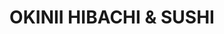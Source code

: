 ---
layout: place
title: "OKINII HIBACHI & SUSHI"
permalink: /virginia/newport-news/okinii-hibachi-sushi.html
stateAbbr: VA
stateName: Virginia
cityName: Newport News
seo:
  name: "OKINII HIBACHI & SUSHI"
  type: Restaurant
  links: http://www.okiniinewportnews.com/
description: "OKINII HIBACHI & SUSHI serves delicious sushi in Newport News, Virginia. Try fresh Japanese dishes for a great dining experience. Available for takeout, delivery, lunch, and dinner."
place_id: ChIJeeYVo6d5sIkRfZ1I_fssMgs
photos:
  - name: >-
      places/ChIJeeYVo6d5sIkRfZ1I_fssMgs/photos/AeeoHcIoWtCKN31xOisUvLWQfPzAfqikvJ4tuqvKiNujBcjwG_NxeBWIZfS08GtApaDrxz6pPvCsP9aseGxP3JrRFBiznyvrOHT8ZusTyxktLIyTsZuDM7tk1F8deNMmToPtLltS7lWDiFl7CtcKa9RLecvxrtb1tOZ2Kp__kbg2TDYFHBzq7XmEb31EwRbvwFS2zKnTheEsRg4HrG_uEYKyeYNwjYAmGoAndsch8qqZCBHynpGHnBk5iuLOVoWJMv8SItKF5DlSMO-m4c9LM2VRIV2m2DAoN_SMq_RJBhUFXAwJTA
    widthPx: 1276
    heightPx: 1702
    authorAttributions:
      - displayName: OKINII HIBACHI & SUSHI
        uri: https://maps.google.com/maps/contrib/117713146672938042369
        photoUri: >-
          https://lh3.googleusercontent.com/a-/ALV-UjUmHLzBUutFzpL6aeZIU5O0MPShss1hjN5pJB3WkhwkCul1l42b=s100-p-k-no-mo
    flagContentUri: >-
      https://www.google.com/local/imagery/report/?cb_client=maps_api_places.places_api&image_key=!1e10!2sAF1QipMpL85bZErai7Dqpims3gOphA16t8143NvhSz-D&hl=en-US
    googleMapsUri: >-
      https://www.google.com/maps/place//data=!3m4!1e2!3m2!1sAF1QipMpL85bZErai7Dqpims3gOphA16t8143NvhSz-D!2e10!4m2!3m1!1s0x89b079a7a315e679:0xb322cfbfd489d7d
  - name: >-
      places/ChIJeeYVo6d5sIkRfZ1I_fssMgs/photos/AeeoHcIp1M1j2-9XSklIqRRMs0xpp2vw8PLPfl_0QQlTTOINRIROpQs0qy8fr5aU8-vUdpzP_L_gzfFS2oOsEdbArhyGO9PRkmj3QlmQDTEMpUbNEW91wmGEVka5tVGz3bAmPLrAWUd4MBUJ0MgiA-AAms1DTwvBzuzcbRMEVK_VD4K2U0QvcrSA7zZMdKnC1l00eFaXusNV0lIeV9YHE1_LhHL8X_n0FSGxz0Va1V2Wv5ErIQhW83sxQke8Jw7wLCAS1lBk0COxPG25W31pfqIauyhk05vSGLr8EgVCLCi3585ff-_OW01OB8xp_kjx1wzRAQeTYSQIc0x7skMR2OzCHC1EXliP2huqlcvMYNgoLt0zS2VDSMn23O7tER3VnsAuctKkJlBj6nPrrup3C9Mr3VNbUJlipE1xEcX9g0oAmNYC4I5O
    widthPx: 4000
    heightPx: 3000
    authorAttributions:
      - displayName: AS1AM
        uri: https://maps.google.com/maps/contrib/117097643714049928909
        photoUri: >-
          https://lh3.googleusercontent.com/a/ACg8ocKJ_KlEnmBpoB0jqCmZTYOfmI-69GqtbawH9k3VnWr7Mz2DLQ=s100-p-k-no-mo
    flagContentUri: >-
      https://www.google.com/local/imagery/report/?cb_client=maps_api_places.places_api&image_key=!1e10!2sCIHM0ogKEICAgIDrs_r2hwE&hl=en-US
    googleMapsUri: >-
      https://www.google.com/maps/place//data=!3m4!1e2!3m2!1sCIHM0ogKEICAgIDrs_r2hwE!2e10!4m2!3m1!1s0x89b079a7a315e679:0xb322cfbfd489d7d
  - name: >-
      places/ChIJeeYVo6d5sIkRfZ1I_fssMgs/photos/AeeoHcK2jFMosEwny0nrcylAR0MwmUWXFJdMsbDw1N2dDeGyqZJrA0ZUpvtVMoBRXhO5qPLq5BTKneIKA7yScE07boWtjDIqjs9F3oD5tsIASYucIa132SO5gfd3fbatKp_0k4fHO_X0WI0ZuAWLrbW8Jluj5WnmwK20Xwb07WH_TlBFlMXyq8l7G2BtlzKVmH8OQPAS51rgE5Es_yz_IylInhaWtTezRJhXeC23ok1Qi6KNz1N4rJ3XtGI7vCuNlhafmf54r8Ft4_uOpn0Ztu3hu6y0ds5UIvIRaFDYpxHpu-Q5BCrMCfzxVRySs-izioKa7lyHJsCK3AVLHITK2FeRBTDtP3NxHZWdqQn9Azfy3Xk1m9tmCc5_W-AkYrbVZejPvRK5YPnPRYLD2XM-qUWTwefDXqjbI4PJEHWybbDrpYdhqQ
    widthPx: 4032
    heightPx: 3024
    authorAttributions:
      - displayName: PERCIVAL theGREAT
        uri: https://maps.google.com/maps/contrib/100527300341454493199
        photoUri: >-
          https://lh3.googleusercontent.com/a/ACg8ocJ49ItHmPBbWZSAORibY0vHft3GogNix6wtod2B8o-fnCPwgg=s100-p-k-no-mo
    flagContentUri: >-
      https://www.google.com/local/imagery/report/?cb_client=maps_api_places.places_api&image_key=!1e10!2sCIHM0ogKEICAgIDx9cGLEg&hl=en-US
    googleMapsUri: >-
      https://www.google.com/maps/place//data=!3m4!1e2!3m2!1sCIHM0ogKEICAgIDx9cGLEg!2e10!4m2!3m1!1s0x89b079a7a315e679:0xb322cfbfd489d7d
  - name: >-
      places/ChIJeeYVo6d5sIkRfZ1I_fssMgs/photos/AeeoHcLbejmLV7VcByHV6O5nqJhxUEK_8BAjGClUTPaOAHzsnrF9yplRcM6iHGRbKDc2BukQVlVrjEZh6NDMa9zCDdIuFJ6sZF5aILZgky7ojYa1UOMdFdGRpCuN00Py8fgZ970o6Xum--ShgkgPMILLhEaitHUy9QSBwkWr1gLVpRozKWbjInC5MfJRzZFLOh7W-PM8YsJHBV6kGS7Hv-FIrKslnqlnCzFu6rKwkYWxjfLhbEQx4WMuw58BZd4quV31KDmh6Byr8ag_JXNH94FjpVzx66aRB2b7G-26juQp_u7Ew19W9fax5I9zS29bXl4esvx0KTrEb09Eyh5cOO4HxIGCMKN2hV3hNCs0-PWWaHBgf_NW_I1qb36_QlrIC_gJUnpCc37xR4554Le00pEKLo0ou1LzcK54KPC2cJUALgfU-HRi
    widthPx: 3000
    heightPx: 4000
    authorAttributions:
      - displayName: Michelle B
        uri: https://maps.google.com/maps/contrib/115731952438527579706
        photoUri: >-
          https://lh3.googleusercontent.com/a-/ALV-UjXI1XnmVME1V4ZxK3CB9MDL9H59CSiCY11y9liJaZwWTFMeZbEU_w=s100-p-k-no-mo
    flagContentUri: >-
      https://www.google.com/local/imagery/report/?cb_client=maps_api_places.places_api&image_key=!1e10!2sCIHM0ogKEICAgIDj0IDbswE&hl=en-US
    googleMapsUri: >-
      https://www.google.com/maps/place//data=!3m4!1e2!3m2!1sCIHM0ogKEICAgIDj0IDbswE!2e10!4m2!3m1!1s0x89b079a7a315e679:0xb322cfbfd489d7d
  - name: >-
      places/ChIJeeYVo6d5sIkRfZ1I_fssMgs/photos/AeeoHcLuWxbg9NyWtJjWVZc4nO5J4VOhO1jmBmQCUYYb8_EmCJlWldXxGSpiFMqvvdBJxjNNhadk1bVrQAhz-_-hvuLHdgObQVALOQawK_RwDAvnqoULRHT0ekj8Kt_fRqb72rFhIuxT5cD0Af820JPwMJxMxEv2eL0xdqwp4YmNRUbaWlGkBf3xMcgvMildHd48f2BQtZgKTceZ2NyHeeV2hyGKTtYZNXL8kqtqpPGrGcgFKTrdPuNY4MtD6yTgGC-eqpKXwDiZpEvBV-vEaFmqnFqYjPsN2A29gU7jtsG5PBD4Ak_PxQ4nsuqN9TfpbY0-R-aUZa0MuCjtbYUYibcZowtNoQXYReNvhhuQZJdGq1qlAjYuQ6_NkIYQxZ6nAUwtvEJSHvA82zEYUIT4Wr_xJyEVb-YCxo7-ehPk3n4ZB4Ytk67R
    widthPx: 3000
    heightPx: 4000
    authorAttributions:
      - displayName: Alejandro Gonzalez
        uri: https://maps.google.com/maps/contrib/110703301416971368094
        photoUri: >-
          https://lh3.googleusercontent.com/a-/ALV-UjXA1CaaohhK4_1HH60Vq7gQJWJlwLKTv-t0y0U6e8qJVNoRWg0=s100-p-k-no-mo
    flagContentUri: >-
      https://www.google.com/local/imagery/report/?cb_client=maps_api_places.places_api&image_key=!1e10!2sCIHM0ogKEICAgIDBgrHv7wE&hl=en-US
    googleMapsUri: >-
      https://www.google.com/maps/place//data=!3m4!1e2!3m2!1sCIHM0ogKEICAgIDBgrHv7wE!2e10!4m2!3m1!1s0x89b079a7a315e679:0xb322cfbfd489d7d
  - name: >-
      places/ChIJeeYVo6d5sIkRfZ1I_fssMgs/photos/AeeoHcLZq97omtc84OsT5I3FtNAI3R5oTClEhtYjKzmnHjQQnY39MQQszfgfgxgDfpOj0HFT8wukuRvuC9gKlJWvtORxinScQt6_7s8OF4oPFyLdFiBlFS7egAcaiEiyfvPZrxkQnDbl5_eSipQp3VHCdsBu2FtxaxpIgH5Fvva0Isv9uYrXcD8X6GJ_kKvZAVXU_kuJ3SvY89Xl6kFMwKbx8A5Gj5N9GHk7OUsmbmufg3NkfN7BUTtTrWxxBXWU6IOalmqxTKHA9v-nGJi_WtrG6JzsWk8kPks1EpyxdfKNFsKTmqJdwXz5GwhaMrfU_xWAFc99k6PyHK_lc2CeNC-cr6xs3WA6Hw6sknh6DjuHDwuW088Qfo_7LOhzKlV0VaHL-v5mznism7JROY5x_Iy6Mq1kkS2oZ8CW9KtEyI2Rdhg
    widthPx: 3958
    heightPx: 2410
    authorAttributions:
      - displayName: Jon Schwartz
        uri: https://maps.google.com/maps/contrib/103695570285297572266
        photoUri: >-
          https://lh3.googleusercontent.com/a-/ALV-UjXD0aCwXE3fNDQ9xm4wO3d8R3VMKdNNq-xgI3HJUvSGqg4NfY9b=s100-p-k-no-mo
    flagContentUri: >-
      https://www.google.com/local/imagery/report/?cb_client=maps_api_places.places_api&image_key=!1e10!2sCIHM0ogKEICAgIC75_LBUg&hl=en-US
    googleMapsUri: >-
      https://www.google.com/maps/place//data=!3m4!1e2!3m2!1sCIHM0ogKEICAgIC75_LBUg!2e10!4m2!3m1!1s0x89b079a7a315e679:0xb322cfbfd489d7d
  - name: >-
      places/ChIJeeYVo6d5sIkRfZ1I_fssMgs/photos/AeeoHcKUMiw6aQMpuWd_YhMk_1CktKZS-g4KeLVz90y13T6YZpYUdBmGkGwg6nqe3u53O9AGhNCHnIp24rZYXMHEiSOYC_mFdbPoJJvhUV8epTAAyc6LeU8CDeeDua0OGppQaR4w9Yt8SdR_UztX-jKlki6kWSHL0NW3ezuO_74K8Kr0VoUMndCKlrLZs9c-DjSyxh7DNG4eI_l-j25dSH_2cATcYKpXRfujqXnRxhg_Emg8NxUIOT8SaO6rKDV4fX4Kd76cZJSPqqWDCmVUnAFrd4bEKKILEXZDmmzy9D2HdKxgeeCdOGVbSHH6gnaAO9MyhakbNRBUMO025ocmPUVOUqBP2yBgT29qy2ocejv7EAFTBmUFVqH1oOww_dwJeCstgU9uEhf_tyODRbVhL4N8jXO19iVnwZIpDo2AukFEfN9bsA
    widthPx: 3024
    heightPx: 4032
    authorAttributions:
      - displayName: Francesca Lafata
        uri: https://maps.google.com/maps/contrib/103474437955045449275
        photoUri: >-
          https://lh3.googleusercontent.com/a-/ALV-UjUh8B-W7C34qjUN_IN4_ALgi5hXt8jqDSRWZzKL_64_B7sqSegTFA=s100-p-k-no-mo
    flagContentUri: >-
      https://www.google.com/local/imagery/report/?cb_client=maps_api_places.places_api&image_key=!1e10!2sCIHM0ogKEICAgIC-ysrGYQ&hl=en-US
    googleMapsUri: >-
      https://www.google.com/maps/place//data=!3m4!1e2!3m2!1sCIHM0ogKEICAgIC-ysrGYQ!2e10!4m2!3m1!1s0x89b079a7a315e679:0xb322cfbfd489d7d
  - name: >-
      places/ChIJeeYVo6d5sIkRfZ1I_fssMgs/photos/AeeoHcIEoiShDD3S4kHCFXutlYJECpXqCVxOrT59JUwVBnCOaS4u0blmb9A-phFAzn0vddDymh8wYh-7l1QV8ex2bJD5IvbbBzNC3gIrzUOqYtGEeFJJGh4RTqeSLdNvhHCy3ns6uhOqQX5t0CfH0BwQDvN9d7COk20R9s_E7DUZPt8CeZ_IH-7_9i_6Rgf2_FaHdvl9B6GhVE6wyFmMaTP5cw8Txtn57b7QrXmPqwrA7WsOZRKMsc_MACToP0ehK-wbgsYdQbBbgjxJftJlqpWr7IuAg6DDTKBXnDG2YIOyRh9v0qRU7fsihAM6ewCraXsx0RnrTGHLkSCVHrqYj9hK9vrRz4gksIVYmqbZO6mXXHJRH20VqJ2km76sfCSUoVODDFx9W8mR6Pm_fkkZUpU949XszdC-xfJ88qVLpOkRgladK_zh
    widthPx: 3120
    heightPx: 4160
    authorAttributions:
      - displayName: Brian Causer
        uri: https://maps.google.com/maps/contrib/100969117778200659896
        photoUri: >-
          https://lh3.googleusercontent.com/a/ACg8ocKDrsnG83OMYTUgBhZRJTDOGeB2ro8s4RBZkX2DWgDVx6LLZg=s100-p-k-no-mo
    flagContentUri: >-
      https://www.google.com/local/imagery/report/?cb_client=maps_api_places.places_api&image_key=!1e10!2sCIHM0ogKEICAgIDO6ven-gE&hl=en-US
    googleMapsUri: >-
      https://www.google.com/maps/place//data=!3m4!1e2!3m2!1sCIHM0ogKEICAgIDO6ven-gE!2e10!4m2!3m1!1s0x89b079a7a315e679:0xb322cfbfd489d7d
  - name: >-
      places/ChIJeeYVo6d5sIkRfZ1I_fssMgs/photos/AeeoHcIFUQ0aY5ZvqKStmsfmwdR0GZ-XDsB-9Io_4bQlOxKknXQIKEEp59F0BnCkJsqpvHSarQLqX7kJyg-oFximGDlaf3fjXYeHn2RkoY5DvFhFv2IOVA_2slAtP4euIN0rCEDTLsdEdfmGbn2qxF_vD0TKr7bSPUqLoX9Fel_YrtgmEaDIeLWQvY78z_Z1A64hOdWdFFwRVsMw4DLDxWoh9Cps79JOCEJL2c3upEQ0dng__ywxue-lo_1JL7rVdf2Q9k7Bzp4Se8c5OTDZCzWAulDRs54KQjz1XEUQ7xLPLaufTsGiN5WYdKglLL5H3Za2bvXotyKSdMK0IiW1foaHdvZqmml4mikoHyB-Pt4hv6fzyGh57yM0ymunUtY3izp_bQ3N-l8YRVV8Ma2B7uivvD0z1glUGfZ--H52PDJo9XG9EA
    widthPx: 4032
    heightPx: 3024
    authorAttributions:
      - displayName: PERCIVAL theGREAT
        uri: https://maps.google.com/maps/contrib/100527300341454493199
        photoUri: >-
          https://lh3.googleusercontent.com/a/ACg8ocJ49ItHmPBbWZSAORibY0vHft3GogNix6wtod2B8o-fnCPwgg=s100-p-k-no-mo
    flagContentUri: >-
      https://www.google.com/local/imagery/report/?cb_client=maps_api_places.places_api&image_key=!1e10!2sCIHM0ogKEICAgIDx9cGLYg&hl=en-US
    googleMapsUri: >-
      https://www.google.com/maps/place//data=!3m4!1e2!3m2!1sCIHM0ogKEICAgIDx9cGLYg!2e10!4m2!3m1!1s0x89b079a7a315e679:0xb322cfbfd489d7d
  - name: >-
      places/ChIJeeYVo6d5sIkRfZ1I_fssMgs/photos/AeeoHcJMrDODQ5y2A0h79DOJtTJlE-3hYZt3S4i3UYLT8ii3G5J_2OgnxJ-gZ-RNj1fiIIwkfPRQgq6Pd54E8tlJIlESpkQzu584FrM2nTKuoU2SHZXYhpbtxTOhmGoD5ZKLdyG27420yPshx0TwMmVC8kb4f2vXsdvqeMdbUBK58BFMlNFHwOwCJkZqK6F3M3A4cqF0TVGsGDHyFKFclhE61DePI-W3eGYxLkI2YoIh7pQiHKTyXewrLMi7CvyVB63v9xMB1m2Plv6NuzBVmp5qUcLrXK7NGSGY4o293yXj_LZgeVOlOjqnGSlM0z__yS8xUOvpvvs_NUsAR3Ho9yiEUx7jBROA9BjVP9zMXFb417Aw4AHDv6IzWCb3dz8syaAhfSIn3DOPmjzED9kZBt7Yeq3T93dQ7LfoumVuGY9OhP-2Grg
    widthPx: 2990
    heightPx: 2511
    authorAttributions:
      - displayName: Lisa Causey-Capps
        uri: https://maps.google.com/maps/contrib/117964676140327702114
        photoUri: >-
          https://lh3.googleusercontent.com/a-/ALV-UjUk1ANEYmMoL9dScwG75IZuFtkpEAPlNRC1vgAgZlW5TbDvxSO8=s100-p-k-no-mo
    flagContentUri: >-
      https://www.google.com/local/imagery/report/?cb_client=maps_api_places.places_api&image_key=!1e10!2sCIHM0ogKEICAgIC16rO_mwE&hl=en-US
    googleMapsUri: >-
      https://www.google.com/maps/place//data=!3m4!1e2!3m2!1sCIHM0ogKEICAgIC16rO_mwE!2e10!4m2!3m1!1s0x89b079a7a315e679:0xb322cfbfd489d7d
address: 304 Oyster Point Rd, Newport News, VA 23602, USA
street: 304 Oyster Point Rd
city: Newport News
state: VA
zip: '23602'
country: USA
neighborhood: Oyster Point
latitude: '37.103539'
longitude: '-76.510773'
accessibility_options:
  wheelchairAccessibleParking: true
  wheelchairAccessibleEntrance: true
  wheelchairAccessibleRestroom: true
  wheelchairAccessibleSeating: true
business_status: OPERATIONAL
name: OKINII HIBACHI & SUSHI
google_maps_links:
  directionsUri: >-
    https://www.google.com/maps/dir//''/data=!4m7!4m6!1m1!4e2!1m2!1m1!1s0x89b079a7a315e679:0xb322cfbfd489d7d!3e0
  placeUri: https://maps.google.com/?cid=806756744050548093
  writeAReviewUri: >-
    https://www.google.com/maps/place//data=!4m3!3m2!1s0x89b079a7a315e679:0xb322cfbfd489d7d!12e1
  reviewsUri: >-
    https://www.google.com/maps/place//data=!4m4!3m3!1s0x89b079a7a315e679:0xb322cfbfd489d7d!9m1!1b1
  photosUri: >-
    https://www.google.com/maps/place//data=!4m3!3m2!1s0x89b079a7a315e679:0xb322cfbfd489d7d!10e5
primary_type: Japanese Restaurant
opening_hours:
  regular: null
  current: null
secondary_opening_hours:
  regular:
    weekdayDescriptions: null
    type: null
  current:
    weekdayDescriptions: null
    type: null
phone: (757) 969-1380
price_level: PRICE_LEVEL_MODERATE
price_range: $10 &ndash; $20
rating: '4.7'
rating_count: 0
website: http://www.okiniinewportnews.com/
reviews:
  - name: >-
      places/ChIJeeYVo6d5sIkRfZ1I_fssMgs/reviews/ChZDSUhNMG9nS0VJQ0FnTUNJeXNydFhBEAE
    relativePublishTimeDescription: a week ago
    rating: 5
    text:
      text: >-
        Small clean shop. I use to buy my sushi from Kroger now I’m hooked to
        this restaurant food. Everything fresh. Always make sure my food is
        fresh. Love the lady at the front so sweet. I’ll make the drive from
        Hampton to this location 10/10  I buy the sushi dinner shrimp tempura
        and yummy yummy roll.
      languageCode: en
    originalText:
      text: >-
        Small clean shop. I use to buy my sushi from Kroger now I’m hooked to
        this restaurant food. Everything fresh. Always make sure my food is
        fresh. Love the lady at the front so sweet. I’ll make the drive from
        Hampton to this location 10/10  I buy the sushi dinner shrimp tempura
        and yummy yummy roll.
      languageCode: en
    authorAttribution:
      displayName: Ri You
      uri: https://www.google.com/maps/contrib/113197588293905566864/reviews
      photoUri: >-
        https://lh3.googleusercontent.com/a-/ALV-UjX07eLo0RrIaI0y45CLjxEVumJsUCDaj7qlGJSJtqy7_tBjnEbh=s128-c0x00000000-cc-rp-mo-ba2
    publishTime: '2025-04-01T01:53:43.691344Z'
    flagContentUri: >-
      https://www.google.com/local/review/rap/report?postId=ChZDSUhNMG9nS0VJQ0FnTUNJeXNydFhBEAE&d=17924085&t=1
    googleMapsUri: >-
      https://www.google.com/maps/reviews/data=!4m6!14m5!1m4!2m3!1sChZDSUhNMG9nS0VJQ0FnTUNJeXNydFhBEAE!2m1!1s0x89b079a7a315e679:0xb322cfbfd489d7d
  - name: >-
      places/ChIJeeYVo6d5sIkRfZ1I_fssMgs/reviews/ChdDSUhNMG9nS0VJQ0FnSURiNkotYWp3RRAB
    relativePublishTimeDescription: 8 months ago
    rating: 5
    text:
      text: >-
        I never write reviews but I had to write about this place. Got take-out
        3 times and every time it tastes and looks like perfection. The cashier
        was very welcoming and nice. The food does not take long to cook and is
        usually finished faster than the recommended time. The Soup surprised me
        at 1st since it came in a big container and is only $2.50. I don’t want
        this to be too long but I wish this shop longevity and success!
      languageCode: en
    originalText:
      text: >-
        I never write reviews but I had to write about this place. Got take-out
        3 times and every time it tastes and looks like perfection. The cashier
        was very welcoming and nice. The food does not take long to cook and is
        usually finished faster than the recommended time. The Soup surprised me
        at 1st since it came in a big container and is only $2.50. I don’t want
        this to be too long but I wish this shop longevity and success!
      languageCode: en
    authorAttribution:
      displayName: Angel
      uri: https://www.google.com/maps/contrib/116101206511864222889/reviews
      photoUri: >-
        https://lh3.googleusercontent.com/a-/ALV-UjVPLAy3hWxqeFoImCS_O4gII84vbbw4Rd9YWhA2YNnbeIf1p1hbtQ=s128-c0x00000000-cc-rp-mo
    publishTime: '2024-08-01T17:51:44.457589Z'
    flagContentUri: >-
      https://www.google.com/local/review/rap/report?postId=ChdDSUhNMG9nS0VJQ0FnSURiNkotYWp3RRAB&d=17924085&t=1
    googleMapsUri: >-
      https://www.google.com/maps/reviews/data=!4m6!14m5!1m4!2m3!1sChdDSUhNMG9nS0VJQ0FnSURiNkotYWp3RRAB!2m1!1s0x89b079a7a315e679:0xb322cfbfd489d7d
  - name: >-
      places/ChIJeeYVo6d5sIkRfZ1I_fssMgs/reviews/ChdDSUhNMG9nS0VJQ0FnSUNfNC1Pd25RRRAB
    relativePublishTimeDescription: 2 months ago
    rating: 5
    text:
      text: >-
        I am OBSESSED with this place. I always get a Cali roll, shrimp tempura
        roll, eel sauce on the side. The quality and freshness is the best in
        the area. The place is always clean looking. I like to call in my order
        and go pick it up.
      languageCode: en
    originalText:
      text: >-
        I am OBSESSED with this place. I always get a Cali roll, shrimp tempura
        roll, eel sauce on the side. The quality and freshness is the best in
        the area. The place is always clean looking. I like to call in my order
        and go pick it up.
      languageCode: en
    authorAttribution:
      displayName: Caitlin Hebert
      uri: https://www.google.com/maps/contrib/113466687738640022396/reviews
      photoUri: >-
        https://lh3.googleusercontent.com/a-/ALV-UjXEh3yhaLJNS05G91Ki2Jjv1tQ82rRCv8mvDbzSAebl_ktOBH6Q=s128-c0x00000000-cc-rp-mo-ba3
    publishTime: '2025-01-18T18:49:58.659426Z'
    flagContentUri: >-
      https://www.google.com/local/review/rap/report?postId=ChdDSUhNMG9nS0VJQ0FnSUNfNC1Pd25RRRAB&d=17924085&t=1
    googleMapsUri: >-
      https://www.google.com/maps/reviews/data=!4m6!14m5!1m4!2m3!1sChdDSUhNMG9nS0VJQ0FnSUNfNC1Pd25RRRAB!2m1!1s0x89b079a7a315e679:0xb322cfbfd489d7d
  - name: >-
      places/ChIJeeYVo6d5sIkRfZ1I_fssMgs/reviews/ChZDSUhNMG9nS0VJQ0FnSURKcUlPbUt3EAE
    relativePublishTimeDescription: a year ago
    rating: 4
    text:
      text: >-
        Hibachi steak and shrimp was good but not the best I had. My daughter
        with food allergies threw up, wife recognized that the eggs were bigger
        than usual in hibachi fried rice, so the eggs might have been the reason
        why our daughter threw up her food after eating the fried rice and
        vegetables. I ate all of my hibachi steak and shrimp; it hit the spot
        and was well needed. We also had the spring roll and it was good too.
        Also had hibachi steak and chicken and saved some of that for leftovers.
        Yum yum sauce was yummy to my tummy. Beautiful and very colorful
        interior on the inside. Nice utensils etc are provided too for to-go
        orders. The lady that took my order was nice to talk to when I arrived
        to pickup order.
      languageCode: en
    originalText:
      text: >-
        Hibachi steak and shrimp was good but not the best I had. My daughter
        with food allergies threw up, wife recognized that the eggs were bigger
        than usual in hibachi fried rice, so the eggs might have been the reason
        why our daughter threw up her food after eating the fried rice and
        vegetables. I ate all of my hibachi steak and shrimp; it hit the spot
        and was well needed. We also had the spring roll and it was good too.
        Also had hibachi steak and chicken and saved some of that for leftovers.
        Yum yum sauce was yummy to my tummy. Beautiful and very colorful
        interior on the inside. Nice utensils etc are provided too for to-go
        orders. The lady that took my order was nice to talk to when I arrived
        to pickup order.
      languageCode: en
    authorAttribution:
      displayName: Howard Smith
      uri: https://www.google.com/maps/contrib/100013162707384362150/reviews
      photoUri: >-
        https://lh3.googleusercontent.com/a-/ALV-UjWQ64gFeL0AyuvWtQTZoYvyYr52Op4JegHsbxcQizQTkTPhTWcVqw=s128-c0x00000000-cc-rp-mo-ba7
    publishTime: '2023-07-12T04:16:59.076625Z'
    flagContentUri: >-
      https://www.google.com/local/review/rap/report?postId=ChZDSUhNMG9nS0VJQ0FnSURKcUlPbUt3EAE&d=17924085&t=1
    googleMapsUri: >-
      https://www.google.com/maps/reviews/data=!4m6!14m5!1m4!2m3!1sChZDSUhNMG9nS0VJQ0FnSURKcUlPbUt3EAE!2m1!1s0x89b079a7a315e679:0xb322cfbfd489d7d
  - name: >-
      places/ChIJeeYVo6d5sIkRfZ1I_fssMgs/reviews/ChZDSUhNMG9nS0VJQ0FnSUM3NTR5REFnEAE
    relativePublishTimeDescription: 7 months ago
    rating: 5
    text:
      text: >-
        A surprise little restaurant in a strip mall. We were very pleased with
        the freshness and quality of the generous portions. Well attended, they
        do make a lot of business from their takeout service. We come from many
        years in Seattle, so we hadn’t expected to find a restaurant that made
        us this happy! We’ll be back.
      languageCode: en
    originalText:
      text: >-
        A surprise little restaurant in a strip mall. We were very pleased with
        the freshness and quality of the generous portions. Well attended, they
        do make a lot of business from their takeout service. We come from many
        years in Seattle, so we hadn’t expected to find a restaurant that made
        us this happy! We’ll be back.
      languageCode: en
    authorAttribution:
      displayName: Andrea Schwartz
      uri: https://www.google.com/maps/contrib/116146469826506292204/reviews
      photoUri: >-
        https://lh3.googleusercontent.com/a-/ALV-UjVaEpKz7BvqNMHPYwsXrU1ckxsJ32cPC2WSJxCpaMkXb6yqW_9CxA=s128-c0x00000000-cc-rp-mo-ba3
    publishTime: '2024-08-18T17:57:34.547362Z'
    flagContentUri: >-
      https://www.google.com/local/review/rap/report?postId=ChZDSUhNMG9nS0VJQ0FnSUM3NTR5REFnEAE&d=17924085&t=1
    googleMapsUri: >-
      https://www.google.com/maps/reviews/data=!4m6!14m5!1m4!2m3!1sChZDSUhNMG9nS0VJQ0FnSUM3NTR5REFnEAE!2m1!1s0x89b079a7a315e679:0xb322cfbfd489d7d
parking_options:
  freeParkingLot: true
  freeStreetParking: true
  valetParking: false
payment_options:
  acceptsCreditCards: true
  acceptsDebitCards: true
  acceptsCashOnly: false
  acceptsNfc: true
allow_dogs: null
curbside_pickup: null
delivery: true
dine_in: true
good_for_children: true
good_for_groups: true
good_for_sports: false
live_music: false
menu_for_children: null
outdoor_seating: false
reservable: true
restroom: true
serves_beer: null
serves_breakfast: null
serves_brunch: false
serves_cocktails: null
serves_coffee: null
serves_dinner: true
serves_dessert: true
serves_lunch: true
serves_vegetarian_food: null
serves_wine: null
takeout: true
update_category: essentials
summary: null

---
